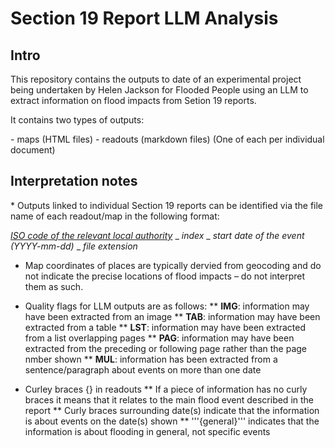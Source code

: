 # Section 19 Report LLM Analysis

## Intro

This repository contains the outputs to date of an experimental project being undertaken by Helen Jackson for Flooded People using an LLM to extract information on flood impacts from Setion 19 reports.

It contains two types of outputs:

- maps (HTML files)
- readouts (markdown files)
(One of each per individual document)

## Interpretation notes
* Outputs linked to individual Section 19 reports can be identified via the file name of each readout/map in the following format:

[*ISO code of the relevant local authority*](https://www.iso.org/obp/ui#iso:code:3166:GB) _ *index* _ *start date of the event (YYYY-mm-dd)* _ *file extension*

* Map coordinates of places are typically dervied from geocoding and do not indicate the precise locations of flood impacts – do not interpret them as such.

* Quality flags for LLM outputs are as follows:
** **IMG**: information may have been extracted from an image
** **TAB**: information may have been extracted from a table
** **LST**: information may have been extracted from a list overlapping pages 
** **PAG**: information may have been extracted from the preceding or following page rather than the page nmber shown
** **MUL**: information has been extracted from a sentence/paragraph about events on more than one date

* Curley braces {} in readouts
** If a piece of information has no curly braces it means that it relates to the main flood event described in the report
** Curly braces surrounding date(s) indicate that the information is about events on the date(s) shown
** '''{general}''' indicates that the information is about flooding in general, not specific events
